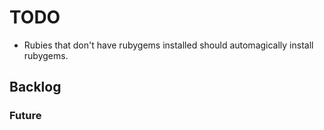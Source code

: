
# TODO
* Rubies that don't have rubygems installed should automagically install rubygems.

## Backlog

### Future
